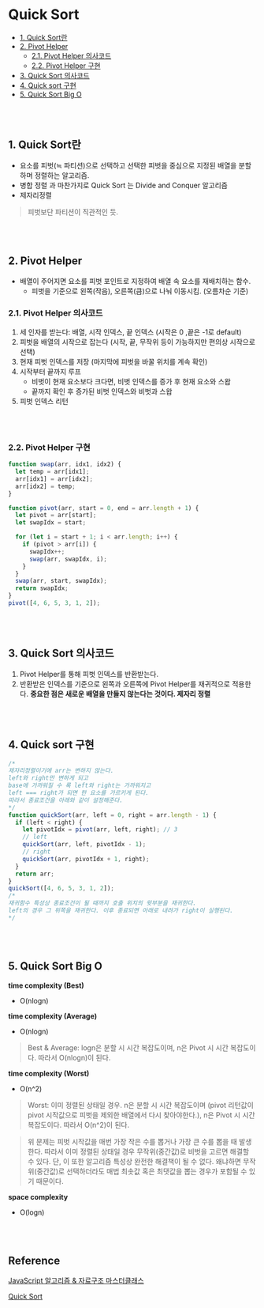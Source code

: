 # Quick Sort <!-- omit in toc -->

- [1. Quick Sort란](#1-quick-sort란)
- [2. Pivot Helper](#2-pivot-helper)
  - [2.1. Pivot Helper 의사코드](#21-pivot-helper-의사코드)
  - [2.2. Pivot Helper 구현](#22-pivot-helper-구현)
- [3. Quick Sort 의사코드](#3-quick-sort-의사코드)
- [4. Quick sort 구현](#4-quick-sort-구현)
- [5. Quick Sort Big O](#5-quick-sort-big-o)

<br><br>

## 1. Quick Sort란

- 요소를 피벗($\fallingdotseq$ 파티션)으로 선택하고 선택한 피벗을 중심으로 지정된 배열을 분할하며 정렬하는 알고리즘.
- 병합 정렬 과 마찬가지로 Quick Sort 는 Divide and Conquer 알고리즘
- 제자리정렬

> 피벗보단 파티션이 직관적인 듯.

<br><br>

## 2. Pivot Helper

- 배열이 주어지면 요소를 피벗 포인트로 지정하여 배열 속 요소를 재배치하는 함수.
  - 피벗을 기준으로 왼쪽(작음), 오른쪽(큼)으로 나눠 이동시킴. (오름차순 기준)

### 2.1. Pivot Helper 의사코드

1. 세 인자를 받는다: 배열, 시작 인덱스, 끝 인덱스 (시작은 0 ,끝은 -1로 default)
2. 피벗을 배열의 시작으로 잡는다 (시작, 끝, 무작위 등이 가능하지만 편의상 시작으로 선택)
3. 현재 피벗 인덱스를 저장 (마지막에 피벗을 바꿀 위치를 계속 확인)
4. 시작부터 끝까지 루프
   - 비벗이 현재 요소보다 크다면, 비벗 인덱스를 증가 후 현재 요소와 스왑
   - 끝까지 확인 후 증가된 비벗 인덱스와 비벗과 스왑
5. 피벗 인덱스 리턴

<br><br>

### 2.2. Pivot Helper 구현

```javascript
function swap(arr, idx1, idx2) {
  let temp = arr[idx1];
  arr[idx1] = arr[idx2];
  arr[idx2] = temp;
}

function pivot(arr, start = 0, end = arr.length + 1) {
  let pivot = arr[start];
  let swapIdx = start;

  for (let i = start + 1; i < arr.length; i++) {
    if (pivot > arr[i]) {
      swapIdx++;
      swap(arr, swapIdx, i);
    }
  }
  swap(arr, start, swapIdx);
  return swapIdx;
}
pivot([4, 6, 5, 3, 1, 2]);
```

<br><br>

## 3. Quick Sort 의사코드

1. Pivot Helper를 통해 피벗 인덱스를 반환받는다.
2. 반환받은 인덱스를 기준으로 왼쪽과 오른쪽에 Pivot Helper를 재귀적으로 적용한다. **중요한 점은 새로운 배열을 만들지 않는다는 것이다. 제자리 정렬**

<br><br>

## 4. Quick sort 구현

```javascript
/*
제자리정렬이기에 arr는 변하지 않는다.
left와 right만 변하게 되고
base에 가까워질 수 록 left와 right는 가까워지고
left === right가 되면 한 요소를 가르키게 된다.
따라서 종료조건을 아래와 같이 설정해준다.
*/
function quickSort(arr, left = 0, right = arr.length - 1) {
  if (left < right) {
    let pivotIdx = pivot(arr, left, right); // 3
    // left
    quickSort(arr, left, pivotIdx - 1);
    // right
    quickSort(arr, pivotIdx + 1, right);
  }
  return arr;
}
quickSort([4, 6, 5, 3, 1, 2]);
/*
재귀함수 특성상 종료조건이 될 때까지 호출 위치의 윗부분을 재귀한다.
left의 경우 그 위쪽을 재귀한다. 이후 종료되면 아래로 내려가 right이 실행된다.
*/
```

<br><br>

## 5. Quick Sort Big O

**time complexity (Best)**

- O(nlogn)

**time complexity (Average)**

- O(nlogn)

> Best & Average: logn은 분할 시 시간 복잡도이며, n은 Pivot 시 시간 복잡도이다. 따라서 O(nlogn)이 된다.

**time complexity (Worst)**

- O(n^2)

> Worst: 이미 정렬된 상태일 경우. n은 분할 시 시간 복잡도이며 (pivot 리턴값이 pivot 시작값으로 피벗을 제외한 배열에서 다시 찾아야한다.), n은 Pivot 시 시간 복잡도이다. 따라서 O(n^2)이 된다.

> 위 문제는 피벗 시작값을 매번 가장 작은 수를 뽑거나 가장 큰 수를 뽑을 때 발생한다. 따라서 이미 정렬된 상태일 경우 무작위(중간값)로 비벗을 고르면 해결할 수 있다. 단, 이 또한 알고리즘 특성상 완전한 해결책이 될 수 없다. 왜냐하면 무작위(중간값)로 선택하더라도 매법 최솟값 혹은 최댓값을 뽑는 경우가 포함될 수 있기 때문이다.

**space complexity**

- O(logn)

<br><br>

## Reference <!-- omit in toc -->

[JavaScript 알고리즘 & 자료구조 마스터클래스](https://www.udemy.com/course/best-javascript-data-structures/)

[Quick Sort](https://www.geeksforgeeks.org/quick-sort/)
